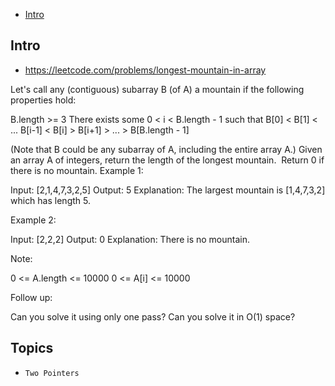 - [Intro](#intro)

## Intro

- https://leetcode.com/problems/longest-mountain-in-array

Let's call any (contiguous) subarray B (of A) a mountain if the following properties hold:

B.length >= 3
There exists some 0 < i < B.length - 1 such that B[0] < B[1] < ... B[i-1] < B[i] > B[i+1] > ... > B[B.length - 1]

(Note that B could be any subarray of A, including the entire array A.)
Given an array A of integers, return the length of the longest mountain. 
Return 0 if there is no mountain.
Example 1:

Input: [2,1,4,7,3,2,5]
Output: 5
Explanation: The largest mountain is [1,4,7,3,2] which has length 5.

Example 2:

Input: [2,2,2]
Output: 0
Explanation: There is no mountain.

Note:

0 <= A.length <= 10000
0 <= A[i] <= 10000

Follow up:

Can you solve it using only one pass?
Can you solve it in O(1) space?



## Topics

- `Two Pointers`


